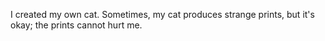 I created my own cat. Sometimes, my cat produces strange prints, but it's okay; the prints cannot hurt me.
